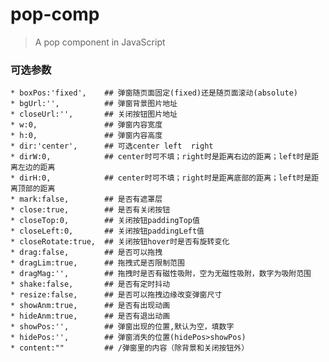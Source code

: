 # pop-comp
> A pop component  in JavaScript 


### 可选参数

    * boxPos:'fixed',    ## 弹窗随页面固定(fixed)还是随页面滚动(absolute)
    * bgUrl:'',          ## 弹窗背景图片地址
    * closeUrl:'',       ## 关闭按钮图片地址
    * w:0,               ## 弹窗内容宽度
    * h:0,               ## 弹窗内容高度
    * dir:'center',      ## 可选center left  right
    * dirW:0,            ## center时可不填；right时是距离右边的距离；left时是距离左边的距离
    * dirH:0,            ## center时可不填；right时是距离底部的距离；left时是距离顶部的距离
    * mark:false,        ## 是否有遮罩层
    * close:true,        ## 是否有关闭按钮
    * closeTop:0,        ## 关闭按钮paddingTop值 
    * closeLeft:0,       ## 关闭按钮paddingLeft值
    * closeRotate:true,  ## 关闭按钮hover时是否有旋转变化
    * drag:false,        ## 是否可以拖拽
    * dragLim:true,      ## 拖拽式是否限制范围 
    * dragMag:'',        ## 拖拽时是否有磁性吸附，空为无磁性吸附，数字为吸附范围
    * shake:false,       ## 是否有定时抖动
    * resize:false,      ## 是否可以拖拽边缘改变弹窗尺寸
    * showAnm:true,      ## 是否有出现动画
    * hideAnm:true,      ## 是否有退出动画
    * showPos:'',        ## 弹窗出现的位置,默认为空，填数字
    * hidePos:'',        ## 弹窗消失的位置(hidePos>showPos)
    * content:""         ## /弹窗里的内容（除背景和关闭按钮外）
